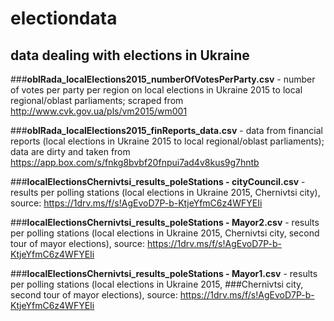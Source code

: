 # electiondata
## data dealing with elections in Ukraine

###<b>oblRada_localElections2015_numberOfVotesPerParty.csv</b> - number of votes per party per region on local elections in Ukraine 2015 to local regional/oblast parliaments; scraped from http://www.cvk.gov.ua/pls/vm2015/wm001

###<b>oblRada_localElections2015_finReports_data.csv</b> - data from financial reports (local elections in Ukraine 2015 to local regional/oblast parliaments); data are dirty and taken from  https://app.box.com/s/fnkg8bvbf20fnpui7ad4v8kus9g7hntb

###<b>localElectionsChernivtsi_results_poleStations - cityCouncil.csv</b> - results per polling stations (local elections in Ukraine 2015, Chernivtsi city), source: https://1drv.ms/f/s!AgEvoD7P-b-KtjeYfmC6z4WFYEIi

###<b>localElectionsChernivtsi_results_poleStations - Mayor2.csv</b> - results per polling stations (local elections in Ukraine 2015, Chernivtsi city, second tour of mayor elections), source: https://1drv.ms/f/s!AgEvoD7P-b-KtjeYfmC6z4WFYEIi

###<b>localElectionsChernivtsi_results_poleStations - Mayor1.csv</b>  - results per polling stations (local elections in Ukraine 2015, ###Chernivtsi city, second tour of mayor elections), source: https://1drv.ms/f/s!AgEvoD7P-b-KtjeYfmC6z4WFYEIi

